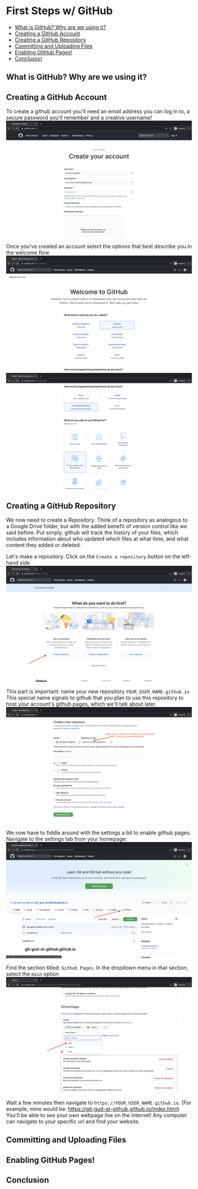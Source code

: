 # First Steps w/ GitHub

* [What is GitHub? Why are we using it?](#what-is-github-why-are-we-using-it)
* [Creating a GitHub Account](#creating-a-github-account)
* [Creating a GitHub Repository](#creating-a-github-repository)
* [Committing and Uploading Files](#committing-and-uploading-files)
* [Enabling GitHub Pages!](#enabling-github-pages)
* [Conclusion](#conclusion)

## What is GitHub? Why are we using it?

## Creating a GitHub Account
To create a github account you'll need an email address you can log in to, a secure password you'll remember and a creative username!
![github account creation](images/create-account.png)

Once you've created an account select the options that best describe you in the welcome flow
![Select student because you are a student](images/welcome-1.png)
![Select Create a Website with Github Pages](images/welcome-2.png)

## Creating a GitHub Repository
We now need to create a *Repository*. Think of a repository as analogous to a Google Drive folder, but with the added benefit of version control like we said before. Put simply, github will track the history of your files, which includes information about who updated which files at what time, and what content they added or deleted.

Let's make a repository. Click on the `Create a repository` button on the left-hand side
![Create a new repository](images/create-repo-1.png)

This part is important: name your new repository `YOUR_USER_NAME.github.io`
This special name signals to github that you plan to use this repository to host your account's github pages, which we'll talk about later.
![Name your new repository](images/create-repo-2.png)

We now have to fiddle around with the settings a bit to enable github pages.
Navigate to the settings tab from your homepage:
![Find the settings tab](images/settings-1.png)

Find the section titled: `Github Pages`. In the dropdown menu in that section, select the `main` option
![Switch to the main branch](images/settings-2.png)

Wait a few minutes then navigate to `https://YOUR_USER_NAME.github.io`. (For example, mine would be: https://git-gud-at-github.github.io/index.html)
You'll be able to see your own webpage live on the internet! Any computer can navigate to your specific url and find your website.

## Committing and Uploading Files

## Enabling GitHub Pages!

## Conclusion
